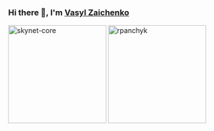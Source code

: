 <h3 style="text-decoration: none;">Hi there 👋, I'm <a href="https://www.linkedin.com/in/vasyl-zaichenko-3865aa150/" target="_blank">Vasyl Zaichenko</a></h3>
<picture>
  <source
    srcset="https://github-readme-stats.vercel.app/api?username=skynet-core&show_icons=true&hide_rank=true&hide_title=true&text_bold=false&theme=dark"
    media="(prefers-color-scheme: dark)" />
  <source
    srcset="https://github-readme-stats.vercel.app/api?username=skynet-core&show_icons=true&hide_rank=true&hide_title=true&text_bold=false&theme=light"
    media="(prefers-color-scheme: light), (prefers-color-scheme: no-preference)" />
  <img src="https://github-readme-stats.vercel.app/api?username=skynet-core&show_icons=true&hide_rank=true&hide_title=true&text_bold=false" alt="skynet-core" height="200" />
</picture>
<picture>
  <source
    srcset="https://github-readme-stats.vercel.app/api/top-langs?username=skynet-core&show_icons=true&locale=en&layout=compact&hide_title=true&theme=dark"
    media="(prefers-color-scheme: dark)" />
  <source
    srcset="https://github-readme-stats.vercel.app/api/top-langs?username=skynet-core&show_icons=true&locale=en&layout=compact&hide_title=true&theme=light"
    media="(prefers-color-scheme: light), (prefers-color-scheme: no-preference)" />
  <img src="https://github-readme-stats.vercel.app/api/top-langs?username=skynet-core&show_icons=true&locale=en&layout=compact&hide_title=true" alt="rpanchyk" height="200" />
</picture>
<!--
Built with the help of
- https://github.com/abhisheknaiidu/awesome-github-profile-readme
- https://github.com/anuraghazra/github-readme-stats
-->
